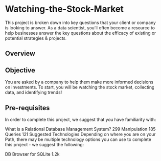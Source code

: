 # Watching-the-Stock-Market

This project is broken down into key questions that your client or company is looking to answer. As a data scientist, you’ll often become a resource to help businesses answer the key questions about the efficacy of existing or potential strategies & projects.

## Overview
## Objective
You are asked by a company to help them make more informed decisions on investments. To start, you will be watching the stock market, collecting data, and identifying trends!

## Pre-requisites
In order to complete this project, we suggest that you have familiarity with:

What is a Relational Database Management System? 299
Manipulation 185
Queries 121
Suggested Technologies
Depending on where you are on your Path, there may be multiple technology options you can use to complete this project - we suggest the following:

DB Browser for SQLite 1.2k
